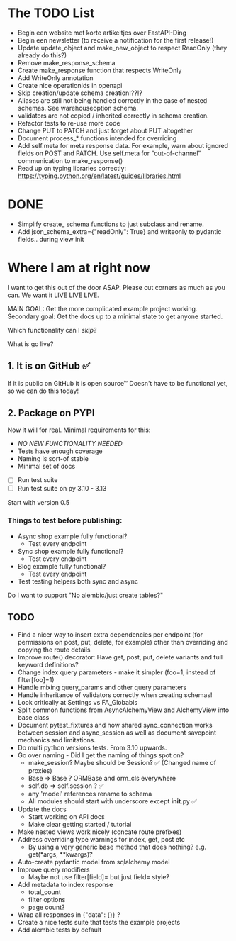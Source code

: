# The TODO List
 - Begin een website met korte artikeltjes over FastAPI-Ding
 - Begin een newsletter (to receive a notification for the first release!)
 - Update update_object and make_new_object to respect ReadOnly (they already do this?)
 - Remove make_response_schema
 - Create make_response function that respects WriteOnly
 - Add WriteOnly annotation
 - Create nice operationIds in openapi
 - Skip creation/update schema creation!??!?
 - Aliases are still not being handled correctly in the case of nested schemas. See warehouseoption schema.
 - validators are not copied / inherited correctly in schema creation.
 - Refactor tests to re-use more code
 - Change PUT to PATCH and just forget about PUT altogether
 - Document process_* functions intended for overriding
 - Add self.meta for meta response data. For example, warn about ignored fields on POST and PATCH. Use self.meta for "out-of-channel" communication to make_response()
 - Read up on typing libraries correctly: https://typing.python.org/en/latest/guides/libraries.html


# DONE
 - Simplify create_ schema functions to just subclass and rename.
 - Add json_schema_extra={"readOnly": True} and writeonly to pydantic fields.. during view init



# Where I am at right now

I want to get this out of the door ASAP.
Please cut corners as much as you can.
We want it LIVE LIVE LIVE.

MAIN GOAL: Get the more complicated example project working.
Secondary goal: Get the docs up to a minimal state to get anyone started.

Which functionality can I *skip*?

What is go live?

## 1. It is on GitHub ✅
If it is public on GitHub it is open source™
Doesn't have to be functional yet, so we can do this today!

## 2. Package on PYPI
Now it will for real. Minimal requirements for this:
* *NO NEW FUNCTIONALITY NEEDED*
* Tests have enough coverage
* Naming is sort-of stable
* Minimal set of docs

- [ ] Run test suite 
- [ ] Run test suite on py 3.10 - 3.13

Start with version 0.5


### Things to test before publishing:

* Async shop example fully functional?
  * Test every endpoint
* Sync shop example fully functional?
  * Test every endpoint
* Blog example fully functional?
  * Test every endpoint
* Test testing helpers both sync and async
  
Do I want to support "No alembic/just create tables?"

## TODO
* Find a nicer way to insert extra dependencies per endpoint (for permissions on post, put, delete, for example) other than overriding and copying the route details
* Improve route() decorator: Have get, post, put, delete variants and full keyword definitions?
* Change index query parameters - make it simpler (foo=1, instead of filter[foo]=1)
* Handle mixing query_params and other query parameters
* Handle inheritance of validators correctly when creating schemas!
* Look critically at Settings vs FA_Globabls
* Split common functions from AsyncAlchemyView and AlchemyView into base class
* Document pytest_fixtures and how shared sync_connection works between session and async_session
  as well as document savepoint mechanics and limitations.
* Do multi python versions tests. From 3.10 upwards.
* Go over naming - Did I get the naming of things spot on?
  - make_session? Maybe should be Session? ✅ (Changed name of proxies)
  - Base => Base ? ORMBase and orm_cls everywhere
  - self.db => self.session ? ✅
  - any 'model' references rename to schema
  - All modules should start with underscore except __init__.py ✅
* Update the docs
  - Start working on API docs
  - Make clear getting started / tutorial
* Make nested views work nicely (concate route prefixes)
* Address overriding type warnings for index, get, post etc
  - By using a very generic base method that does nothing? e.g. get(*args, **kwargs)?
* Auto-create pydantic model from sqlalchemy model
* Improve query modifiers
  - Maybe not use filter[field]= but just field= style?
* Add metadata to index response
  - total_count
  - filter options
  - page count?
* Wrap all responses in {"data": {}} ?
* Create a nice tests suite that tests the example projects
* Add alembic tests by default




